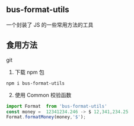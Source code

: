 ## bus-format-utils

一个封装了 JS 的一些常用方法的工具

## 食用方法
git
1. 下载 npm 包

```shell
npm i bus-format-utils
```

2. 使用 Common 校验函数
```js
import Format  from 'bus-format-utils'
const money =  12341234.246 -> $ 12,341,234.25
Format.formatMoney(money,'$');
